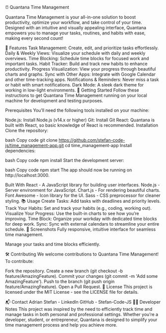 ⏰ Quantana Time Management

Quantana Time Management is your all-in-one solution to boost productivity, optimize your workflow, and take control of your time. Designed with an intuitive and visually appealing interface, Quantana empowers you to manage your tasks, routines, and habits with ease, making every second count!

🌟 Features
Task Management: Create, edit, and prioritize tasks effortlessly.
Daily & Weekly Views: Visualize your schedule with daily and weekly overviews.
Time Blocking: Schedule time blocks for focused work and important tasks.
Habit Tracker: Build and track new habits to enhance productivity.
Progress Visualization: View your progress through beautiful charts and graphs.
Sync with Other Apps: Integrate with Google Calendar and other time-tracking apps.
Notifications & Reminders: Never miss a task or habit with smart notifications.
Dark Mode: A sleek dark theme for working in low-light environments.
🚀 Getting Started
Follow these instructions to get Quantana Time Management running on your local machine for development and testing purposes.

Prerequisites
You’ll need the following tools installed on your machine:

Node.js: Install Node.js (v14.x or higher)
Git: Install Git
React: Quantana is built with React, so basic knowledge of React is recommended.
Installation
Clone the repository:

bash
Copy code
git clone https://github.com/stefan-code-js/time_management-app.git
cd time_management-app
Install dependencies:

bash
Copy code
npm install
Start the development server:

bash
Copy code
npm start
The app should now be running on http://localhost:3000.

Built With
React - A JavaScript library for building user interfaces.
Node.js - Server environment for JavaScript.
Chart.js - For rendering beautiful charts.
Font Awesome - Icon library for the UI.
Sass - CSS preprocessor for cleaner styling.
📚 Usage
Create Tasks: Add tasks with deadlines and priority levels.
Track Your Habits: Set and track your habits (e.g., coding, working out).
Visualize Your Progress: Use the built-in charts to see how you’re improving.
Time Block: Organize your workday with dedicated time blocks for deep work.
Sync: Sync with external calendars to streamline your entire schedule.
📸 Screenshots
Fully responsive, intuitive interface for seamless time management.

Manage your tasks and time blocks efficiently.

🛠️ Contributing
We welcome contributions to Quantana Time Management! To contribute:

Fork the repository.
Create a new branch (git checkout -b feature/AmazingFeature).
Commit your changes (git commit -m 'Add some AmazingFeature').
Push to the branch (git push origin feature/AmazingFeature).
Open a Pull Request.
📝 License
This project is licensed under the MIT License - see the LICENSE file for details.

📬 Contact
Adrian Stefan - LinkedIn
GitHub - Stefan-Code-JS
👨‍💻 Developer Notes
This project was inspired by the need to efficiently track time and manage tasks in both personal and professional settings. Whether you’re a developer, student, or entrepreneur, Quantana is designed to simplify your time management process and help you achieve more.